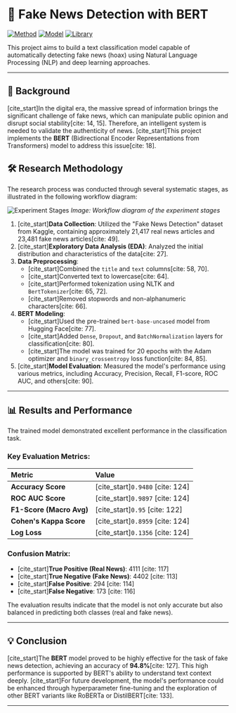 # 🤖 Fake News Detection with BERT

[![Method](https://img.shields.io/badge/Method-Text%20Mining-blue)](https://en.wikipedia.org/wiki/Text_mining)
[![Model](https://img.shields.io/badge/Model-BERT-orange)](https://github.com/google-research/bert)
[![Library](https://img.shields.io/badge/Library-TensorFlow%20%26%20Keras-brightgreen)](https://www.tensorflow.org/)

This project aims to build a text classification model capable of automatically detecting fake news (hoax) using Natural Language Processing (NLP) and deep learning approaches.

---

## 📄 Background

[cite_start]In the digital era, the massive spread of information brings the significant challenge of fake news, which can manipulate public opinion and disrupt social stability[cite: 14, 15]. Therefore, an intelligent system is needed to validate the authenticity of news. [cite_start]This project implements the **BERT** (Bidirectional Encoder Representations from Transformers) model to address this issue[cite: 18].

## 🛠️ Research Methodology

The research process was conducted through several systematic stages, as illustrated in the following workflow diagram:

![Experiment Stages](https://i.imgur.com/your-diagram-image.png)
*Image: Workflow diagram of the experiment stages*

1.  [cite_start]**Data Collection**: Utilized the "Fake News Detection" dataset from Kaggle, containing approximately 21,417 real news articles and 23,481 fake news articles[cite: 49].
2.  [cite_start]**Exploratory Data Analysis (EDA)**: Analyzed the initial distribution and characteristics of the data[cite: 27].
3.  **Data Preprocessing**:
    * [cite_start]Combined the `title` and `text` columns[cite: 58, 70].
    * [cite_start]Converted text to lowercase[cite: 64].
    * [cite_start]Performed tokenization using NLTK and `BertTokenizer`[cite: 65, 72].
    * [cite_start]Removed stopwords and non-alphanumeric characters[cite: 66].
4.  **BERT Modeling**:
    * [cite_start]Used the pre-trained `bert-base-uncased` model from Hugging Face[cite: 77].
    * [cite_start]Added `Dense`, `Dropout`, and `BatchNormalization` layers for classification[cite: 80].
    * [cite_start]The model was trained for 20 epochs with the Adam optimizer and `binary_crossentropy` loss function[cite: 84, 85].
5.  [cite_start]**Model Evaluation**: Measured the model's performance using various metrics, including Accuracy, Precision, Recall, F1-score, ROC AUC, and others[cite: 90].

---

## 📊 Results and Performance

The trained model demonstrated excellent performance in the classification task.

### Key Evaluation Metrics:
| Metric | Value |
| :--- | :--- |
| **Accuracy Score** | [cite_start]`0.9480` [cite: 124] |
| **ROC AUC Score** | [cite_start]`0.9897` [cite: 124] |
| **F1-Score (Macro Avg)**| [cite_start]`0.95` [cite: 122] |
| **Cohen's Kappa Score** | [cite_start]`0.8959` [cite: 124] |
| **Log Loss** | [cite_start]`0.1356` [cite: 124] |

### Confusion Matrix:
- [cite_start]**True Positive (Real News)**: 4111 [cite: 117]
- [cite_start]**True Negative (Fake News)**: 4402 [cite: 113]
- [cite_start]**False Positive**: 294 [cite: 114]
- [cite_start]**False Negative**: 173 [cite: 116]

The evaluation results indicate that the model is not only accurate but also balanced in predicting both classes (real and fake news).

---

## 💡 Conclusion

[cite_start]The **BERT** model proved to be highly effective for the task of fake news detection, achieving an accuracy of **94.8%**[cite: 127]. This high performance is supported by BERT's ability to understand text context deeply. [cite_start]For future development, the model's performance could be enhanced through hyperparameter fine-tuning and the exploration of other BERT variants like RoBERTa or DistilBERT[cite: 133].

---

